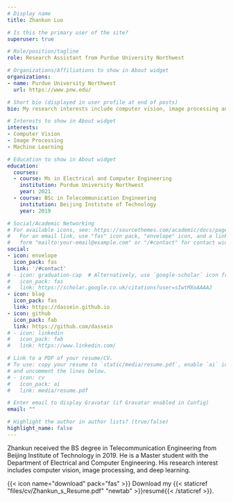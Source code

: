 ```yaml
---
# Display name
title: Zhankun Luo

# Is this the primary user of the site?
superuser: true

# Role/position/tagline
role: Research Assistant from Purdue University Northwest

# Organizations/Affiliations to show in About widget
organizations:
- name: Purdue University Northwest
  url: https://www.pnw.edu/

# Short bio (displayed in user profile at end of posts)
bio: My research interests include computer vision, image processing and meachine learning.

# Interests to show in About widget
interests:
- Computer Vision
- Image Processing
- Machine Learning

# Education to show in About widget
education:
  courses:
  - course: Ms in Electrical and Computer Engineering
    institution: Purdue University Northwest
    year: 2021
  - course: BSc in Telecommunication Engineering
    institution: Beijing Institute of Technology
    year: 2019

# Social/Academic Networking
# For available icons, see: https://sourcethemes.com/academic/docs/page-builder/#icons
#   For an email link, use "fas" icon pack, "envelope" icon, and a link in the
#   form "mailto:your-email@example.com" or "/#contact" for contact widget.
social:
- icon: envelope
  icon_pack: fas
  link: '/#contact'
# - icon: graduation-cap  # Alternatively, use `google-scholar` icon from `ai` icon pack
#   icon_pack: fas
#   link: https://scholar.google.co.uk/citations?user=sIwtMXoAAAAJ
- icon: blog
  icon_pack: fas
  link: https://dassein.github.io
- icon: github
  icon_pack: fab
  link: https://github.com/dassein
# - icon: linkedin
#   icon_pack: fab
#   link: https://www.linkedin.com/

# Link to a PDF of your resume/CV.
# To use: copy your resume to `static/media/resume.pdf`, enable `ai` icons in `params.toml`, 
# and uncomment the lines below.
# - icon: cv
#   icon_pack: ai
#   link: media/resume.pdf

# Enter email to display Gravatar (if Gravatar enabled in Config)
email: ""

# Highlight the author in author lists? (true/false)
highlight_name: false
---
```


Zhankun received the BS degree in Telecommunication Engineering from Beijing Institute of Technology in 2019. He is a Master student with the Department of Electrical and Computer Engineering. His research interest includes computer vision, image processing, and deep learning.

{{< icon name="download" pack="fas" >}} Download my {{< staticref "files/cv/Zhankun_s_Resume.pdf" "newtab" >}}resumé{{< /staticref >}}.
